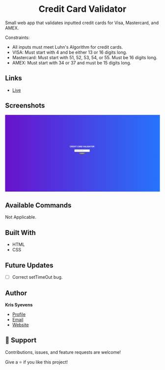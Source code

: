 <h1 align="center"> Credit Card Validator </h1>

<p>
Small web app that validates inputted credit cards for Visa, Mastercard, and AMEX.    </p>

Constraints:
- All inputs must meet Luhn's Algorithm for credit cards. 
- VISA: Must start with 4 and be either 13 or 16 digits long.
- Mastercard: Must start with 51, 52, 53, 54, or 55. Must be 16 digits long. 
- AMEX: Must start with 34 or 37 and must be 15 digits long.



## Links

- [Live](https://kris-syevens.github.io/Credit-Card-Validator)



## Screenshots

![Home Page](Assets/preview.png)



## Available Commands

Not Applicable.

## Built With

- HTML
- CSS 

## Future Updates

- [ ] Correct setTimeOut bug.

## Author

**Kris Syevens**

- [Profile](https://github.com/Kris-Syevens "Kris Syevens")
- [Email](mailto:kris@syevens.com?subject=Hi "Hi!")
- [Website](http://syevens.com "Welcome")

## 🤝 Support

Contributions, issues, and feature requests are welcome!

Give a ⭐️ if you like this project!
